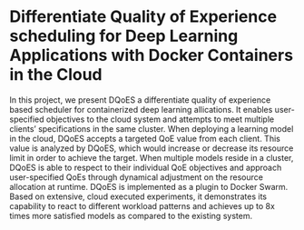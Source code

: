 # Differentiate Quality of Experience scheduling for Deep Learning Applications with Docker Containers in the Cloud 

In this project, we present DQoES a differentiate quality of experience based scheduler for containerized deep learning allications. 
It enables user-specified objectives to the cloud system and attempts to meet multiple clients’ specifications in the same cluster. When deploying a learning model in the cloud, DQoES accepts a targeted QoE value from each client. This value is analyzed by DQoES, which would increase or decrease its resource limit in order to achieve the target. When multiple models reside in a cluster, DQoES is able to respect to their individual QoE objectives and approach user-specified QoEs through dynamical adjustment on the resource allocation at runtime. DQoES is implemented as a plugin to Docker Swarm. Based on extensive, cloud executed experiments, it demonstrates its capability to react to different workload patterns and achieves up to 8x times more satisfied models as compared to the existing system.
